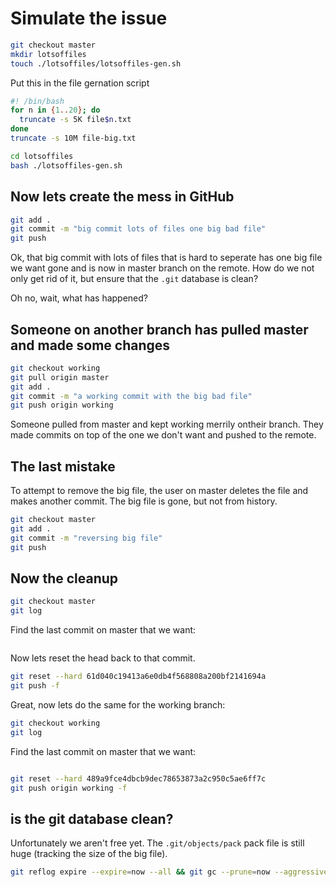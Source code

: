 # Simulate the issue

```sh
git checkout master
mkdir lotsoffiles
touch ./lotsoffiles/lotsoffiles-gen.sh
```

Put this in the file gernation script

```sh
#! /bin/bash
for n in {1..20}; do
  truncate -s 5K file$n.txt
done
truncate -s 10M file-big.txt
```

```sh
cd lotsoffiles
bash ./lotsoffiles-gen.sh
```

## Now lets create the mess in GitHub

```sh
git add .
git commit -m "big commit lots of files one big bad file"
git push
```

Ok, that big commit with lots of files that is hard to seperate has one big file we want gone and is now in master branch on the remote. How do we not only get rid of it, but ensure that the `.git` database is clean?

Oh no, wait, what has happened?

## Someone on another branch has pulled master and made some changes

```sh
git checkout working
git pull origin master
git add .
git commit -m "a working commit with the big bad file"
git push origin working
```

Someone pulled from master and kept working merrily ontheir branch. They made commits on top of the one we don't want and pushed to the remote.

## The last mistake

To attempt to remove the big file, the user on master deletes the file and makes another commit. The big file is gone, but not from history.

```sh
git checkout master
git add .
git commit -m "reversing big file"
git push
```

## Now the cleanup

```sh
git checkout master
git log
```

Find the last commit on master that we want:

![]()

Now lets reset the head back to that commit.

```sh
git reset --hard 61d040c19413a6e0db4f568808a200bf2141694a
git push -f
```

Great, now lets do the same for the working branch:

```sh
git checkout working
git log
```

Find the last commit on master that we want:

![]()

```sh
git reset --hard 489a9fce4dbcb9dec78653873a2c950c5ae6ff7c
git push origin working -f
```

## is the git database clean?

Unfortunately we aren't free yet. The `.git/objects/pack` pack file is still huge (tracking the size of the big file).

```sh
git reflog expire --expire=now --all && git gc --prune=now --aggressive
```
